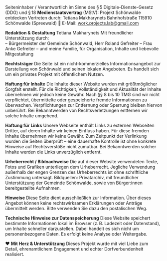 
Seiteninhaber / Verantwortlich im Sinne des § 5 Digitale-Dienste-Gesetz (DDG) und § 18 **Medienstaatsvertrag** (MStV):
Projekt Schönwalde entdecken
Vertreten durch: Tetiana Makharynets
Bahnhofstraße 115910 Schönwalde (Spreewald)
📧 E-Mail: work.projects.lab@gmail.com

**Redaktion & Gestaltung**
Tetiana Makharynets Mit freundlicher Unterstützung durch:  
– Bürgermeister der Gemeinde Schönwald, Herr Roland Gefreiter
– Frau Anke Gefreiter 
– und meine Familie, für Organisation, Inhalte und liebevolle Mitgestaltung

**Rechtsträger**
Die Seite ist ein nicht-kommerzielles Informationsangebot zur Darstellung von Schönwald und seinen lokalen Angeboten. Es handelt sich um ein privates Projekt mit öffentlichem Nutzen.

**Haftung für Inhalte**
Die Inhalte dieser Website wurden mit größtmöglicher Sorgfalt erstellt. Für die Richtigkeit, Vollständigkeit und Aktualität der Inhalte übernehmen wir jedoch keine Gewähr.
 Nach §§ 8 bis 10 TMG sind wir nicht verpflichtet, übermittelte oder gespeicherte fremde Informationen zu überwachen. Verpflichtungen zur Entfernung oder Sperrung bleiben hiervon unberührt. Bei Bekanntwerden von Rechtsverletzungen entfernen wir solche Inhalte umgehend.

**Haftung für Links**
Unsere Webseite enthält Links zu externen Webseiten Dritter, auf deren Inhalte wir keinen Einfluss haben. Für diese fremden Inhalte übernehmen wir keine Gewähr.
 Zum Zeitpunkt der Verlinkung wurden die Seiten überprüft – eine dauerhafte Kontrolle ist ohne konkrete Hinweise auf Rechtsverstöße nicht zumutbar. Bei Bekanntwerden solcher Inhalte werden die Links unverzüglich entfernt.

**Urheberrecht / Bildnachweise**
Die auf dieser Website verwendeten Texte, Fotos und Grafiken unterliegen dem Urheberrecht. Jegliche Verwendung außerhalb der engen Grenzen des Urheberrechts ist ohne schriftliche Zustimmung untersagt. Bildquellen: Privatarchiv, mit freundlicher Unterstützung der Gemeinde Schönwalde, sowie von Bürger:innen bereitgestellte Aufnahmen.

**Hinweise**
Diese Seite dient ausschließlich zur Information. Über dieses Angebot können keine rechtswirksamen Erklärungen oder Anträge übermittelt werden. Bitte verwenden Sie dazu den postalischen Weg.
  
**Technische Hinweise zur Datenspeicherung**
Diese Website speichert bestimmte Informationen lokal im Browser (z. B. Ladezeit oder Datenstand), um Inhalte schneller darzustellen. Dabei handelt es sich nicht um personenbezogene Daten. Es erfolgt keine Analyse oder Weitergabe.
  
❤️ **Mit Herz & Unterstützung**
Dieses Projekt wurde mit viel Liebe zum Detail, ehrenamtlichem Engagement und echter Dorfverbundenheit realisiert.
